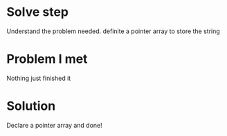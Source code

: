 # Solve step
Understand the problem needed.
definite a pointer array to store the string


# Problem I met
Nothing just finished it

# Solution

Declare a pointer array and done!